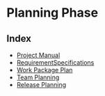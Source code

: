 # Planning Phase

## Index

- [Project Manual](/Pages/1Planning/1.1.0ProjectManual.md) <!-- Relevante Standards für die Projektabwicklung -->
- [RequirementSpecifications](/Pages/1Planning/1.2.0RequirementSpecification.md)
- [Work Package Plan](/Pages/1Planning/1.3.0WorkPackagePlan.md)
- [Team Planning](/Pages/1Planning/1.4.0TeamPlanning.md)
- [Release Planning](/Pages/1Planning/1.5.0ReleasePlanning.md) <!-- z. B. Umgang mit Open Source -->
